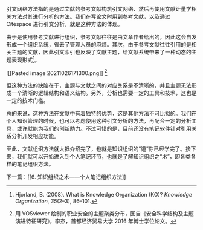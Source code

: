 引文网络方法指的是通过文献的参考文献构筑引文网络、然后再使用文献计量学相关方法对其进行分析的方法。我们在写论文时用到参考文献，以及通过 Citespace 进行引文分析，就是这种方法的体现。

由于是使用参考文献进行组织，参考文献往往是由文章作者给出的，因此这会自发形成一个组织系统，省去了管理人员的麻烦。其次，由于参考文献往往引用的是相关主题的文献，因此引文索引也反映了文献主题，给文献系统带来了一种动态的主题表现形式[^2]。

![[Pasted image 20211026171300.png]] [^1]

但这种方法的缺陷在于，主题与文献之间的对应关系是不清晰的，并且主题无法形成一个清晰的逻辑结构和语义结构。另外，分析也需要一定的工具和技术，这也是一定的技术门槛。

总的来说，这种方法在文献中有着独特的优势，这是其他方法不可比拟的。我们在个人知识管理的时候，也可以考虑使用这种引文分析的方法，再配合一定的分析工具，或许就能为我们的创新助力。不过可惜的是，目前还没有笔记软件针对引用关系分析开发相应功能。

至此，文献组织方法就大抵介绍完了，也就是知识组织的“道”你已经学完了。接下来，我们就可以开始进入到个人笔记环节，也就是了解知识组织之“术”，即各类各样的笔记组织方法。

下一篇：[[6. 知识组织之术——个人笔记组织方法]]

[^1]: 用 VOSviewer 绘制的职业安全的主题聚类分布，图自《安全科学结构及主题演进特征研究》，李杰，首都经济贸易大学 2016 年博士学位论文。
[^2]: Hjorland, B. (2008). What is Knowledge Organization (KO)? _Knowledge Organization_, _35_(2–3), 86–101.